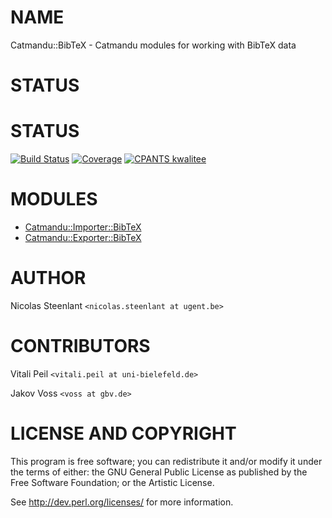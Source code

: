 # NAME

Catmandu::BibTeX - Catmandu modules for working with BibTeX data

# STATUS

# STATUS

[![Build Status](https://travis-ci.org/LibreCat/Catmandu-BibTeX.svg?branch=master)](https://travis-ci.org/LibreCat/Catmandu-BibTeX)
[![Coverage](https://coveralls.io/repos/LibreCat/Catmandu-BibTeX/badge.png?branch=master)](https://coveralls.io/r/LibreCat/Catmandu-BibTeX)
[![CPANTS kwalitee](http://cpants.cpanauthors.org/dist/Catmandu-BibTeX.png)](http://cpants.cpanauthors.org/dist/Catmandu-BibTeX)

# MODULES

- [Catmandu::Importer::BibTeX](https://metacpan.org/pod/Catmandu::Importer::BibTeX)
- [Catmandu::Exporter::BibTeX](https://metacpan.org/pod/Catmandu::Exporter::BibTeX)

# AUTHOR

Nicolas Steenlant `<nicolas.steenlant at ugent.be>`

# CONTRIBUTORS

Vitali Peil `<vitali.peil at uni-bielefeld.de>`

Jakov Voss `<voss at gbv.de>`

# LICENSE AND COPYRIGHT

This program is free software; you can redistribute it and/or modify it
under the terms of either: the GNU General Public License as published
by the Free Software Foundation; or the Artistic License.

See http://dev.perl.org/licenses/ for more information.
